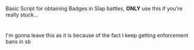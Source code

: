 Basic Script for obtaining Badges in Slap battles, **ONLY** use this if you're really stuck...
#
I'm gonna leave this as it is because of the fact I keep getting enforcement bans in sb
